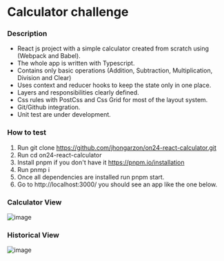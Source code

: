 # Calculator challenge 

### Description

- React js project with a simple calculator created from scratch using (Webpack and Babel).
- The whole app is written with Typescript.
- Contains only basic operations (Addition, Subtraction, Multiplication, Division and Clear)
- Uses context and reducer hooks to keep the state only in one place.
- Layers and responsibilities clearly defined.
- Css rules with PostCss and Css Grid for most of the layout system.
- Git/Github integration.
- Unit test are under development.

### How to test

1. Run git clone https://github.com/jhongarzon/on24-react-calculator.git
2. Run cd on24-react-calculator
3. Install pnpm if you don't have it https://pnpm.io/installation
4. Run pnmp i
5. Once all dependencies are installed run pnpm start.
6. Go to http://localhost:3000/ you should see an app like the one below.

### Calculator View

![image](https://user-images.githubusercontent.com/25871181/117404204-20ff5600-aecf-11eb-8cc2-a24d177b53dd.png)

### Historical View

![image](https://user-images.githubusercontent.com/25871181/117404239-32486280-aecf-11eb-97d3-06d0f55a1b06.png)
